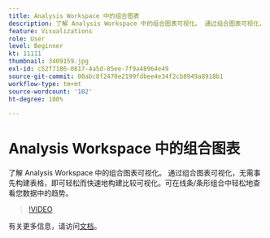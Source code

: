 ```yaml
---
title: Analysis Workspace 中的组合图表
description: 了解 Analysis Workspace 中的组合图表可视化。 通过组合图表可视化，无需事先构建表格，即可轻松而快速地构建比较可视化。可在线条/条形组合中轻松地查看您数据中的趋势。
feature: Visualizations
role: User
level: Beginner
kt: 11111
thumbnail: 3409159.jpg
exl-id: c52f7186-0817-4a5d-85ee-7f9a48964e49
source-git-commit: 00abc8f2470e2199fdbee4e34f2cb8949a8918b1
workflow-type: tm+mt
source-wordcount: '102'
ht-degree: 100%

---
```


# Analysis Workspace 中的组合图表

了解 Analysis Workspace 中的组合图表可视化。 通过组合图表可视化，无需事先构建表格，即可轻松而快速地构建比较可视化。可在线条/条形组合中轻松地查看您数据中的趋势。

>[!VIDEO](https://video.tv.adobe.com/v/3409159/?quality=12&learn=on)

有关更多信息，请访问[文档](https://experienceleague.adobe.com/docs/analytics/analyze/analysis-workspace/visualizations/combo-charts.html?lang=zh-Hans)。
